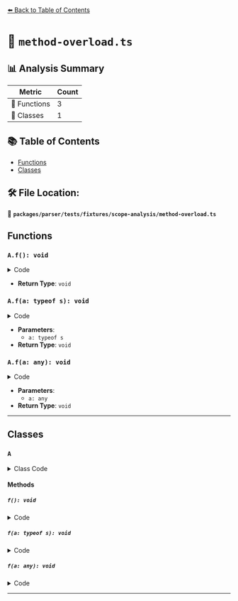 [⬅️ Back to Table of Contents](../../../../../index.md)

# 📄 `method-overload.ts`

## 📊 Analysis Summary

| Metric | Count |
|--------|-------|
| 🔧 Functions | 3 |
| 🧱 Classes | 1 |

## 📚 Table of Contents

- [Functions](#functions)
- [Classes](#classes)

## 🛠️ File Location:
📂 **`packages/parser/tests/fixtures/scope-analysis/method-overload.ts`**

## Functions

### `A.f(): void`

<details><summary>Code</summary>

```ts
f(): void;
```
</details>

- **Return Type**: `void`
### `A.f(a: typeof s): void`

<details><summary>Code</summary>

```ts
f(a: typeof s): void;
```
</details>

- **Parameters**:
  - `a: typeof s`
- **Return Type**: `void`
### `A.f(a: any): void`

<details><summary>Code</summary>

```ts
f(a?: any): void {
    // do something.
  }
```
</details>

- **Parameters**:
  - `a: any`
- **Return Type**: `void`

---

## Classes

### `A`

<details><summary>Class Code</summary>

```ts
class A {
  f(): void;
  f(a: typeof s): void;
  f(a?: any): void {
    // do something.
  }
}
```
</details>

#### Methods

##### `f(): void`

<details><summary>Code</summary>

```ts
f(): void;
```
</details>

##### `f(a: typeof s): void`

<details><summary>Code</summary>

```ts
f(a: typeof s): void;
```
</details>

##### `f(a: any): void`

<details><summary>Code</summary>

```ts
f(a?: any): void {
    // do something.
  }
```
</details>


---